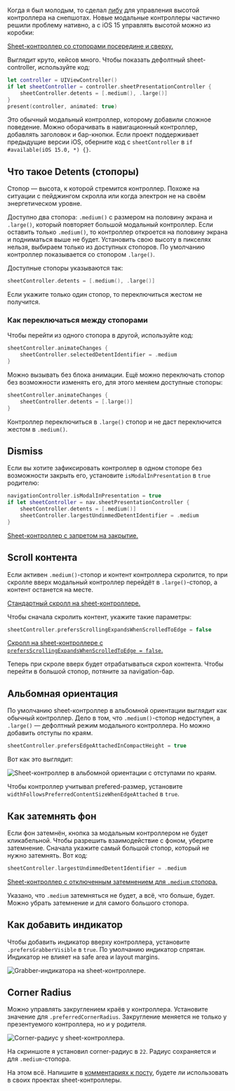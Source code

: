 Когда я был молодым, то сделал [либу](https://github.com/ivanvorobei/SPStorkController) для управления высотой контроллера на снепшотах. Новые модальные контроллеры частично решили проблему нативно, а с iOS 15 управлять высотой можно из коробки:

[Sheet-контроллер со стопорами посередине и сверху.](https://cdn.sparrowcode.io/tutorials/uisheetpresentationcontroller/header.mov)

Выглядит круто, кейсов много. Чтобы показать дефолтный sheet-controller, используйте код:

```swift
let controller = UIViewController()
if let sheetController = controller.sheetPresentationController {
    sheetController.detents = [.medium(), .large()]
}
present(controller, animated: true)
```

Это обычный модальный контроллер, которому добавили сложное поведение. Можно оборачивать в навигационный контроллер, добавлять заголовок и бар-кнопки. Если проект поддерживает предыдущие версии iOS, оберните код с `sheetController` в `if #available(iOS 15.0, *) {}`.

## Что такое Detents (стопоры)

Стопор — высота, к которой стремится контроллер. Похоже на ситуации с пейджингом скролла или когда электрон не на своём энергетическом уровне.

Доступно два стопора: `.medium()` с размером на половину экрана и `.large()`, который повторяет большой модальный контроллер. Если оставить только `.medium()`, то контроллер откроется на половину экрана и подниматься выше не будет. Установить свою высоту в пикселях нельзя, выбираем только из доступных стопоров. По умолчанию контроллер показывается со стопором `.large()`.

Доступные стопоры указываются так:

```swift
sheetController.detents = [.medium(), .large()]
```

Если укажите только один стопор, то переключиться жестом не получится.

### Как переключаться между стопорами

Чтобы перейти из одного стопора в другой, используйте код:

```swift
sheetController.animateChanges {
    sheetController.selectedDetentIdentifier = .medium
}
```

Можно вызывать без блока анимации. Ещё можно переключать стопор без возможности изменять его, для этого меняем доступные стопоры:

```swift
sheetController.animateChanges {
    sheetController.detents = [.large()]
}
```

Контроллер переключиться в `.large()` стопор и не даст переключится жестом в `.medium()`.

## Dismiss

Если вы хотите зафиксировать контроллер в одном стопоре без возможности закрыть его, установите `isModalInPresentation` в `true` родителю:

```swift
navigationController.isModalInPresentation = true
if let sheetController = nav.sheetPresentationController {
    sheetController.detents = [.medium()]
    sheetController.largestUndimmedDetentIdentifier = .medium
}
```

[Sheet-контроллер с запретом на закрытие.](https://cdn.sparrowcode.io/tutorials/uisheetpresentationcontroller/prevent-dismiss.mov)

## Scroll контента

Если активен `.medium()`-стопор и контент контроллера скролится, то при скролле вверх модальный контроллер перейдёт в `.large()`-стопор, а контент останется на месте.

[Стандартный скролл на sheet-контроллере.](https://cdn.sparrowcode.io/tutorials/uisheetpresentationcontroller/scrolling-expands-true.mov)

Чтобы сначала скролить контент, укажите такие параметры:

```swift
sheetController.prefersScrollingExpandsWhenScrolledToEdge = false
```

[Скролл на sheet-контроллере с `prefersScrollingExpandsWhenScrolledToEdge = false`.](https://cdn.sparrowcode.io/tutorials/uisheetpresentationcontroller/scrolling-expands-false.mov)

Теперь при скроле вверх будет отрабатываться скрол контента. Чтобы перейти в большой стопор, потяните за navigation-бар.

## Альбомная ориентация

По умолчанию sheet-контроллер в альбомной ориентации выглядит как обычный контроллер. Дело в том, что `.medium()`-стопор недоступен, а `.large()` — дефолтный режим модального контроллера. Но можно добавить отступы по краям.

```swift
sheetController.prefersEdgeAttachedInCompactHeight = true
```

Вот как это выглядит:

![Sheet-контроллер в альбомной ориентации с отступами по краям.](https://cdn.sparrowcode.io/tutorials/uisheetpresentationcontroller/edge-attached.png)

Чтобы контроллер учитывал prefered-размер, установите `widthFollowsPreferredContentSizeWhenEdgeAttached` в `true`.

## Как затемнять фон

Если фон затемнён, кнопка за модальным контроллером не будет кликабельной. Чтобы разрешить взаимодействие с фоном, уберите затемнение. Сначала укажите самый большой стопор, который не нужно затемнять. Вот код:

```swift
sheetController.largestUndimmedDetentIdentifier = .medium
```

[Sheet-контроллер с отключенным затемнением для `.medium` стопора.](https://cdn.sparrowcode.io/tutorials/uisheetpresentationcontroller/undimmed-detent.mov)

Указано, что `.medium` затемняться не будет, а всё, что больше, будет. Можно убрать затемнение и для самого большого стопора.

## Как добавить индикатор

Чтобы добавить индикатор вверху контроллера, установите `.prefersGrabberVisible` в `true`. По умолчанию индикатор спрятан. Индикатор не влияет на safe area и layout margins.

![Grabber-индикатора на sheet-контроллере.](https://cdn.sparrowcode.io/tutorials/uisheetpresentationcontroller/grabber.png)

## Corner Radius

Можно управлять закруглением краёв у контроллера. Установите значение для `.preferredCornerRadius`. Закругление меняется не только у презентуемого контроллера, но и у родителя.

![Corner-радиус у sheet-контроллера.](https://cdn.sparrowcode.io/tutorials/uisheetpresentationcontroller/corner-radius.png)

На скриншоте я установил corner-радиус в `22`. Радиус сохраняется и для `.medium`-стопора. 

На этом всё. Напишите в [комментариях к посту](https://t.me/sparrowcode/71), будете ли использовать в своих проектах sheet-контроллеры.
